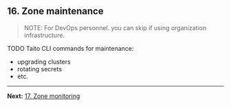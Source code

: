 ## 16. Zone maintenance

> NOTE: For DevOps personnel. you can skip if using organization infrastructure.

TODO Taito CLI commands for maintenance:

- upgrading clusters
- rotating secrets
- etc.

---

**Next:** [17. Zone monitoring](17-zone-monitoring.md)
